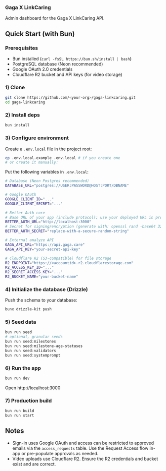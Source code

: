 ### Gaga X LinkCaring

Admin dashboard for the Gaga X LinkCaring API.

## Quick Start (with Bun)

### Prerequisites
- Bun installed (`curl -fsSL https://bun.sh/install | bash`)
- PostgreSQL database (Neon recommended)
- Google OAuth 2.0 credentials
- Cloudflare R2 bucket and API keys (for video storage)

### 1) Clone
```bash
git clone https://github.com/<your-org>/gaga-linkcaring.git
cd gaga-linkcaring
```

### 2) Install deps
```bash
bun install
```

### 3) Configure environment
Create a `.env.local` file in the project root:
```bash
cp .env.local.example .env.local # if you create one
# or create it manually:
```

Put the following variables in `.env.local`:
```bash
# Database (Neon Postgres recommended)
DATABASE_URL="postgres://USER:PASSWORD@HOST:PORT/DBNAME"

# Google OAuth
GOOGLE_CLIENT_ID="..."
GOOGLE_CLIENT_SECRET="..."

# Better Auth core
# Base URL of your app (include protocol); use your deployed URL in production
BETTER_AUTH_URL="http://localhost:3000"
# Secret for signing/encryption (generate with: openssl rand -base64 32)
BETTER_AUTH_SECRET="replace-with-a-secure-random-string"

# External analyze API
GAGA_API_URL="https://api.gaga.care"
GAGA_API_KEY="your-secret-api-key"

# Cloudflare R2 (S3-compatible) for file storage
R2_ENDPOINT="https://<accountid>.r2.cloudflarestorage.com"
R2_ACCESS_KEY_ID="..."
R2_SECRET_ACCESS_KEY="..."
R2_BUCKET_NAME="your-bucket-name"
```

### 4) Initialize the database (Drizzle)
Push the schema to your database:
```bash
bunx drizzle-kit push
```

### 5) Seed data
```bash
bun run seed
# optional, granular seeds
bun run seed:milestones
bun run seed:milestone-age-statuses
bun run seed:validators
bun run seed:systemprompt
```

### 6) Run the app
```bash
bun run dev
```
Open http://localhost:3000

### 7) Production build
```bash
bun run build
bun run start
```

## Notes
- Sign-in uses Google OAuth and access can be restricted to approved emails via the `access_requests` table. Use the Request Access flow in-app or pre-populate approvals as needed.
- Video uploads use Cloudflare R2. Ensure the R2 credentials and bucket exist and are correct.
